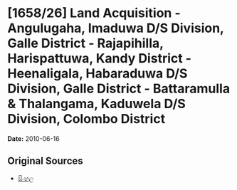 # [1658/26] Land Acquisition - Angulugaha, Imaduwa D/S Division, Galle District - Rajapihilla, Harispattuwa, Kandy District - Heenaligala, Habaraduwa D/S Division, Galle District - Battaramulla & Thalangama, Kaduwela D/S Division, Colombo District

**Date:** 2010-06-16

## Original Sources

- [සිංහල](https://documents.gov.lk/view/extra-gazettes/2010/6/1658-26_S.pdf)
